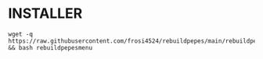 # INSTALLER
```
wget -q https://raw.githubusercontent.com/frosi4524/rebuildpepes/main/rebuildpepesmenu && bash rebuildpepesmenu
```
